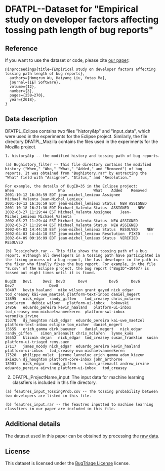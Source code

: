# DFATPL--Dataset for "Empirical study on developer factors affecting tossing path length of bug reports"

## Reference

If you want to use the dataset or code, please cite [our paper](http://digital-library.theiet.org/content/journals/10.1049/iet-sen.2017.0159):

```
@inproceedings{title={Empirical study on developer factors affecting tossing path length of bug reports},
  authors={Hongrun Wu, Haiyang Liu, Yutao Ma},
  journal={IET Software},
  volume={12},
  number={3},
  pages={258–270},
  year={2018},
}
```

## Data description

DFATPL_Eclipse contains two files "history&tp" and "input_data", which were used in the experiments for the Eclipse project. Similarly, the file directory DFATPL_Mozilla contains the files used in the experiments for the Mozilla project.

```
1. history&tp -- the modified history and tossing path of bug reports.

(a) Bughistory_filter -- This file directory contains the modified history ("When," "Who," "What," "Added," and "Removed") of bug reports. It was obtained from "Bughistory.rar" by extracting the "What" field with "Assignee", "Status," and "Resolution."  

For example, the details of BugID=35 in the Eclipse project:
When                    Who             What    Added    Removed
2001-10-12 16:36:59 EDT	jean-michel_lemieux	Assignee	Michael_Valenta	Jean-Michel_Lemieux
2001-10-12 16:36:59 EDT	jean-michel_lemieux	Status	NEW	ASSIGNED
2001-10-18 16:21:36 EDT	Michael_Valenta	Status	ASSIGNED	NEW
2002-03-27 11:29:44 EST	Michael_Valenta	Assignee	Jean-Michel_Lemieux	Michael_Valenta
2002-03-27 11:29:44 EST	Michael_Valenta	Status	NEW	ASSIGNED
2002-03-27 11:29:44 EST	Michael_Valenta	Status	NEW	ASSIGNED
2002-04-03 14:44:18 EST	jean-michel_lemieux	Status	RESOLVED	NEW
2002-04-03 14:44:18 EST	jean-michel_lemieux	Resolution	FIXED	---
2002-04-09 09:16:09 EDT	jean-michel_lemieux	Status	VERIFIED	RESOLVED

(b) TossingPath.rar -- This file shows the tossing path of a bug report. Although all developers in a tossing path have participated in the fixing process of a bug report, the last developer in the path is the fixer who finally fixes the bug report. For example, in the file "8.csv" of the Eclipse project, the bug report ("BugID"=10407) is tossed out eight times until it is fixed.  

BugID	Dev1     Dev2  Dev3      Dev4          Dev5      Dev6        Dev7                Dev8
10407	kevin_haaland	mike_wilson	grant_gayed	nick_edgar	tod_creasey	kai-uwe_maetzel	platform-text-inbox	daniel_megert
13895	nick_edgar	randy_giffen	tod_creasey	chris_mclaren	csmclaren	debbie_wilson	platform-ui-inbox	bokowski
14856	eduardo_pereira	kevin_haaland	platform-ui-inbox	tod_creasey	mvm	michaelvanmeekeren	platform-swt-inbox	veronika_irvine
15370	dj_houghton	nick_edgar	eduardo_pereira	kai-uwe_maetzel	platform-text-inbox	eclipse	tom_eicher	daniel_megert
15655	erich_gamma	dirk_baeumer	daniel_megert	nick_edgar	randy_giffen	simon_arsenault	chris_mclaren	lynne_kues
16552	klicnik	dejan	nick_edgar	tod_creasey	susan_franklin	susan	platform-ui-triaged	remy.suen
17117	james_moody	nick_edgar	eduardo_pereira	kevin_haaland	platform-ui-inbox	tod_creasey	mvm	michaelvanmeekeren
17528	philippe_mulet	jerome_lanneluc	erich_gamma	adam_kiezun	akiezun	dj_houghton	platform-core-inbox	john_arthorne
18901	nick_edgar	randy_giffen	simon_arsenault	andrew_irvine	eduardo_pereira	airvine	platform-ui-inbox	tod_creasey
```

2. DFATPL_ProjectName_input: The input data for machine learning classfiers is included in this file directory. 

```
(a) feautres_input_TossingProb.csv -- The tossing probability between two developers are listed in this file.

(b) feautres_input.rar -- The feautres inputted to machine learning classfiers in our paper are included in this file.
```

## Additional details

The dataset used in this paper can be obtained by processing the [raw data](https://github.com/ssea-lab/BugTriage/tree/master/raw%20data).

## License
This dataset is licensed under the [BugTriage License](https://github.com/ssea-lab/BugTriage/blob/master/LICENSE) license.
